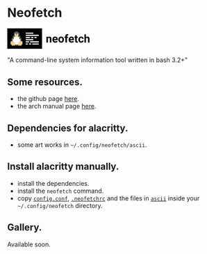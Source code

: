 # Neofetch

<img src="logo.png" width="200">

"A command-line system information tool written in bash 3.2+"


## Some resources.
- the github page [here](https://github.com/dylanaraps/neofetch).
- the arch manual page [here](https://man.archlinux.org/man/neofetch.1).

## Dependencies for alacritty.
- some art works in `~/.config/neofetch/ascii`.

## Install alacritty manually.
- install the dependencies.
- install the `neofetch` command.
- copy [`config.conf`], [`.neofetchrc`] and the files in [`ascii`] inside your `~/.config/neofetch` directory.

## Gallery.
Available soon.

[`config.conf`]: config.conf
[`.neofetchrc`]: neofetchrc
[`ascii`]: ascii
